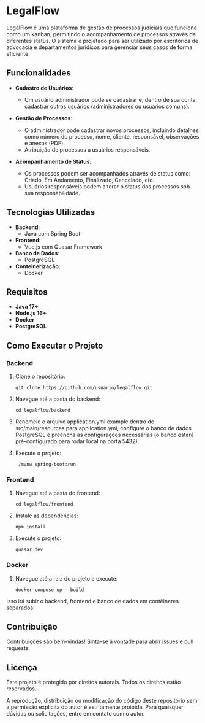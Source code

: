 # LegalFlow

LegalFlow é uma plataforma de gestão de processos judiciais que funciona como um kanban, permitindo o acompanhamento de processos através de diferentes status. O sistema é projetado para ser utilizado por escritórios de advocacia e departamentos jurídicos para gerenciar seus casos de forma eficiente.

## Funcionalidades

- **Cadastro de Usuários**: 
  - Um usuário administrador pode se cadastrar e, dentro de sua conta, cadastrar outros usuários (administradores ou usuários comuns).
  
- **Gestão de Processos**:
  - O administrador pode cadastrar novos processos, incluindo detalhes como número do processo, nome, cliente, responsável, observações e anexos (PDF).
  - Atribuição de processos a usuários responsáveis.

- **Acompanhamento de Status**:
  - Os processos podem ser acompanhados através de status como: Criado, Em Andamento, Finalizado, Cancelado, etc.
  - Usuários responsáveis podem alterar o status dos processos sob sua responsabilidade.

## Tecnologias Utilizadas

- **Backend**: 
  - Java com Spring Boot
- **Frontend**: 
  - Vue.js com Quasar Framework
- **Banco de Dados**: 
  - PostgreSQL
- **Conteinerização**: 
  - Docker

## Requisitos

- **Java 17+**
- **Node.js 16+**
- **Docker**
- **PostgreSQL**

## Como Executar o Projeto

### Backend

1. Clone o repositório:
   
   ```
   git clone https://github.com/usuario/legalflow.git
   ```
   
2. Navegue até a pasta do backend:

   ```
   cd legalflow/backend
   ```


3. Renomeie o arquivo application.yml.example dentro de src/main/resources para application.yml, configure o banco de dados PostgreSQL e preencha as configurações necessárias (o banco estará pré-configurado para rodar local na porta 5432).

4. Execute o projeto:

    ```
    ./mvnw spring-boot:run
    ```

### Frontend

1. Navegue até a pasta do frontend:

    ```
    cd legalflow/frontend
    ```

2. Instale as dependências:

    ```
    npm install
    ```
    
3. Execute o projeto:
   
    ```
    quasar dev
    ```


### Docker

1. Navegue até a raiz do projeto e execute:

    ```
    docker-compose up --build
    ```
    
Isso irá subir o backend, frontend e banco de dados em contêineres separados.

## Contribuição

Contribuições são bem-vindas! Sinta-se à vontade para abrir issues e pull requests.

## Licença

Este projeto é protegido por direitos autorais. Todos os direitos estão reservados. 

A reprodução, distribuição ou modificação do código deste repositório sem a permissão explícita do autor é estritamente proibida. Para quaisquer dúvidas ou solicitações, entre em contato com o autor.
